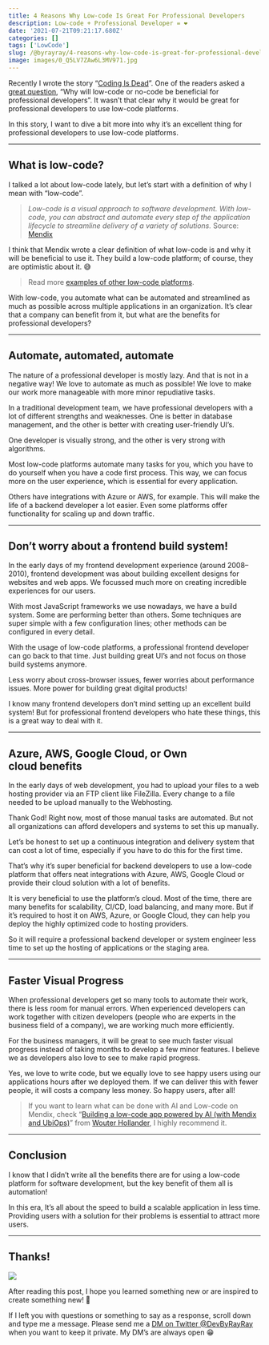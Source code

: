 ```yaml
---
title: 4 Reasons Why Low-code Is Great For Professional Developers
description: Low-code + Professional Developer = ❤️
date: '2021-07-21T09:21:17.680Z'
categories: []
tags: ['LowCode']
slug: /@byrayray/4-reasons-why-low-code-is-great-for-professional-developers-f374c3ba4182
image: images/0_Q5LV7ZAw6L3MV971.jpg
---
```


Recently I wrote the story “[Coding Is Dead](https://medium.com/lowcode-nocode/coding-is-dead-1e08021b723a)”. One of the readers asked a [great question](https://lukasz9-3.medium.com/it-will-be-beneficial-for-professional-developer-sounds-like-empty-slogan-can-you-explain-why-do-542a38f9324d), “Why will low-code or no-code be beneficial for professional developers”. It wasn’t that clear why it would be great for professional developers to use low-code platforms.

In this story, I want to dive a bit more into why it’s an excellent thing for professional developers to use low-code platforms.

---

## What is low-code?

I talked a lot about low-code lately, but let’s start with a definition of why I mean with “low-code”.

> _Low-code is a visual approach to software development. With low-code, you can abstract and automate every step of the application lifecycle to streamline delivery of a variety of solutions._ Source: [Mendix](https://www.mendix.com/low-code-guide/)

I think that Mendix wrote a clear definition of what low-code is and why it will be beneficial to use it. They build a low-code platform; of course, they are optimistic about it. 😅

> Read more [examples of other low-code platforms](https://medium.com/lowcode-nocode/what-if-professional-developers-start-using-low-code-platforms-ebbd00c70a03#bc9b).

With low-code, you automate what can be automated and streamlined as much as possible across multiple applications in an organization. It’s clear that a company can benefit from it, but what are the benefits for professional developers?

---
## Automate, automated, automate

The nature of a professional developer is mostly lazy. And that is not in a negative way! We love to automate as much as possible! We love to make our work more manageable with more minor repudiative tasks.

In a traditional development team, we have professional developers with a lot of different strengths and weaknesses. One is better in database management, and the other is better with creating user-friendly UI’s.

One developer is visually strong, and the other is very strong with algorithms.

Most low-code platforms automate many tasks for you, which you have to do yourself when you have a code first process. This way, we can focus more on the user experience, which is essential for every application.

Others have integrations with Azure or AWS, for example. This will make the life of a backend developer a lot easier. Even some platforms offer functionality for scaling up and down traffic.

---

## Don’t worry about a frontend build system!

In the early days of my frontend development experience (around 2008–2010), frontend development was about building excellent designs for websites and web apps. We focussed much more on creating incredible experiences for our users.

With most JavaScript frameworks we use nowadays, we have a build system. Some are performing better than others. Some techniques are super simple with a few configuration lines; other methods can be configured in every detail.

With the usage of low-code platforms, a professional frontend developer can go back to that time. Just building great UI’s and not focus on those build systems anymore.

Less worry about cross-browser issues, fewer worries about performance issues. More power for building great digital products!

I know many frontend developers don’t mind setting up an excellent build system! But for professional frontend developers who hate these things, this is a great way to deal with it.

---
## Azure, AWS, Google Cloud, or Own cloud benefits

In the early days of web development, you had to upload your files to a web hosting provider via an FTP client like FileZilla. Every change to a file needed to be upload manually to the Webhosting.

Thank God! Right now, most of those manual tasks are automated. But not all organizations can afford developers and systems to set this up manually.

Let’s be honest to set up a continuous integration and delivery system that can cost a lot of time, especially if you have to do this for the first time.

That’s why it’s super beneficial for backend developers to use a low-code platform that offers neat integrations with Azure, AWS, Google Cloud or provide their cloud solution with a lot of benefits.

It is very beneficial to use the platform’s cloud. Most of the time, there are many benefits for scalability, CI/CD, load balancing, and many more. But if it’s required to host it on AWS, Azure, or Google Cloud, they can help you deploy the highly optimized code to hosting providers.

So it will require a professional backend developer or system engineer less time to set up the hosting of applications or the staging area.


---
## Faster Visual Progress

When professional developers get so many tools to automate their work, there is less room for manual errors. When experienced developers can work together with citizen developers (people who are experts in the business field of a company), we are working much more efficiently.

For the business managers, it will be great to see much faster visual progress instead of taking months to develop a few minor features. I believe we as developers also love to see to make rapid progress.

Yes, we love to write code, but we equally love to see happy users using our applications hours after we deployed them. If we can deliver this with fewer people, it will costs a company less money. So happy users, after all!

> If you want to learn what can be done with AI and Low-code on Mendix, check “[Building a low-code app powered by AI (with Mendix and UbiOps)](https://medium.com/mendix/building-a-low-code-app-powered-by-ai-with-mendix-and-ubiops-4229df20790c)” from [Wouter Hollander](https://medium.com/u/82d3a5216d88), I highly recommend it.

---
## Conclusion

I know that I didn’t write all the benefits there are for using a low-code platform for software development, but the key benefit of them all is automation!

In this era, It’s all about the speed to build a scalable application in less time. Providing users with a solution for their problems is essential to attract more users.

---

## Thanks!

![](/images/0__4aTcitCaVTWHHeiO.jpg)

After reading this post, I hope you learned something new or are inspired to create something new! 🤗

If I left you with questions or something to say as a response, scroll down and type me a message. Please send me a [DM on Twitter @DevByRayRay](https://twitter.com/@devbyrayray) when you want to keep it private. My DM’s are always open 😁
